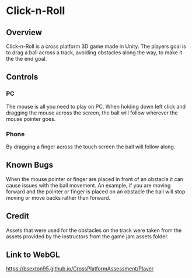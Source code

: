 # Click-n-Roll

## Overview
Click-n-Roll is a cross platform 3D game made in Unity. The players goal is to drag a ball
across a track, avoiding obstacles along the way, to make it the the end goal.

## Controls
### PC
The mouse is all you need to play on PC. When holding down left click and dragging the
mouse across the screen, the ball will follow wherever the mouse pointer goes.

### Phone
By dragging a finger across the touch screen the ball will follow along.

## Known Bugs
When the mouse pointer or finger are placed in front of an obstacle it can cause issues with the ball movement. 
An example, if you are moving forward and the pointer or finger is placed on an obstacle the ball will stop moving or
move backs rather than forward.

## Credit
Assets that were used for the obstacles on the track were taken from the assets provided by the instructors from the game
jam assets folder.

## Link to WebGL
https://bsexton95.github.io/CrossPlatformAssessment/Player
